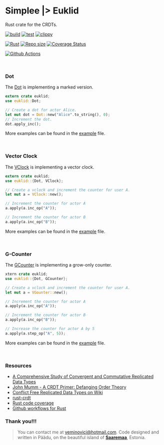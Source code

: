 # Simplee |> Euklid
Rust crate for the CRDTs.

[![build](https://github.com/veminovici/euklid/actions/workflows/build.yml/badge.svg)](https://github.com/veminovici/euklid/actions/workflows/build.yml)
[![test](https://github.com/veminovici/euklid/workflows/tests/badge.svg)](https://github.com/veminovici/euklid/actions?query=branch%3Amain+event%3Apush+workflow%3Atests)
[![clippy](https://github.com/veminovici/euklid/workflows/clippy/badge.svg)](https://github.com/veminovici/euklid/actions?query=branch%3Amain+event%3Apush+workflow%3Aclippy)


[![Rust](https://github.com/veminovici/euklid/actions/workflows/rust.yml/badge.svg?branch=main)](https://github.com/veminovici/euklid/actions/workflows/rust.yml)
[![Repo size](https://img.shields.io/github/repo-size/veminovici/euklid)](https://github.com/veminovici/euklid)
[![Coverage Status](https://coveralls.io/repos/github/veminovici/euklid/badge.svg?branch=main)](https://coveralls.io/github/veminovici/euklid?branch=main)

[![Github Actions](https://buildstats.info/github/chart/veminovici/euklid)](https://github.com/veminovici/euklid)

<br/>

### Dot
The [Dot](https://github.com/veminovici/euklid/blob/main/src/dot.rs) is implementing a marked version.
```rust
extern crate euklid;
use euklid::Dot;

// Create a dot for actor Alice.
let mut dot = Dot::new("Alice".to_string(), 0);
// Increment the dot.
dot.apply_inc();
```
More examples can be found in the [example](https://github.com/veminovici/euklid/blob/main/examples/dot.rs) file.

<br/>

### Vector Clock
The [VClock](https://github.com/veminovici/euklid/blob/main/src/vclock.rs) is implementing a vector clock.
```rust
extern crate euklid;
use euklid::{Dot, VClock};

// Create a vclock and increment the counter for user A.
let mut a = VClock::new();

// Increment the counter for actor A
a.apply(a.inc_op("A"));

// Increment the counter for actor B
a.apply(a.inc_op("B"));
```

More examples can be found in the [example](https://github.com/veminovici/euklid/blob/main/examples/vclock.rs) file.

<br/>

### G-Counter
The [GCounter](https://github.com/veminovici/euklid/blob/main/src/gcounter.rs) is implementing a grow-only counter.
```rust
xtern crate euklid;
use euklid::{Dot, GCounter};

// Create a vclock and increment the counter for user A.
let mut a = VGounter::new();

// Increment the counter for actor A
a.apply(a.inc_op("A"));

// Increment the counter for actor B
a.apply(a.inc_op("B"));

// Increase the counter for actor A by 5
a.apply(a.step_op("A", 5));
```
More examples can be found in the [example](https://github.com/veminovici/euklid/blob/main/examples/gcounter.rs) file.

<br/>

### Resources
- [A Comprehensive Study of Convergent and Commutative Replicated Data Types](https://hal.inria.fr/file/index/docid/555588/filename/techreport.pdf)
- [John Mumm - A CRDT Primer: Defanging Order Theory](https://www.youtube.com/watch?v=OOlnp2bZVRs)
- [Conflict Free Replicated Data Types on Wiki](https://en.wikipedia.org/wiki/Conflict-free_replicated_data_type)
- [rust-crdt](https://github.com/rust-crdt/rust-crdt)
- [Rust code coverage](https://eipi.xyz/blog/rust-code-coverage-with-github-workflows/)
- [Github workflows for Rust](https://eipi.xyz/blog/github-workflows-to-do-useful-things-with-rust/)

### Thank you!!!

> You can contact me at veminovici@hotmail.com. Code designed and written in Päädu, on the beautiful island of [**Saaremaa**](https://goo.gl/maps/DmB9ewY2R3sPGFnTA), Estonia.